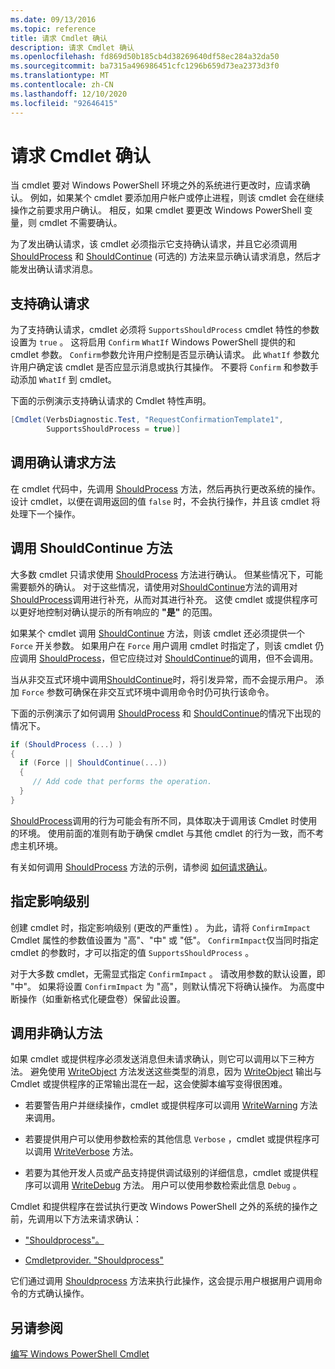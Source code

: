 ```yaml
---
ms.date: 09/13/2016
ms.topic: reference
title: 请求 Cmdlet 确认
description: 请求 Cmdlet 确认
ms.openlocfilehash: fd869d50b185cb4d38269640df58ec284a32da50
ms.sourcegitcommit: ba7315a496986451cfc1296b659d73ea2373d3f0
ms.translationtype: MT
ms.contentlocale: zh-CN
ms.lasthandoff: 12/10/2020
ms.locfileid: "92646415"
---
```

# <a name="requesting-confirmation-from-cmdlets"></a>请求 Cmdlet 确认

当 cmdlet 要对 Windows PowerShell 环境之外的系统进行更改时，应请求确认。 例如，如果某个 cmdlet 要添加用户帐户或停止进程，则该 cmdlet 会在继续操作之前要求用户确认。 相反，如果 cmdlet 要更改 Windows PowerShell 变量，则 cmdlet 不需要确认。

为了发出确认请求，该 cmdlet 必须指示它支持确认请求，并且它必须调用 [ShouldProcess](/dotnet/api/System.Management.Automation.Cmdlet.ShouldProcess) 和 [ShouldContinue](/dotnet/api/System.Management.Automation.Cmdlet.ShouldContinue) (可选的) 方法来显示确认请求消息，然后才能发出确认请求消息。

## <a name="supporting-confirmation-requests"></a>支持确认请求

为了支持确认请求，cmdlet 必须将 `SupportsShouldProcess` cmdlet 特性的参数设置为 `true` 。 这将启用 `Confirm` `WhatIf` Windows PowerShell 提供的和 cmdlet 参数。 `Confirm`参数允许用户控制是否显示确认请求。 此 `WhatIf` 参数允许用户确定该 cmdlet 是否应显示消息或执行其操作。 不要将 `Confirm` 和参数手动添加 `WhatIf` 到 cmdlet。

下面的示例演示支持确认请求的 Cmdlet 特性声明。

```csharp
[Cmdlet(VerbsDiagnostic.Test, "RequestConfirmationTemplate1",
        SupportsShouldProcess = true)]
```

## <a name="calling-the-confirmation-request-methods"></a>调用确认请求方法

在 cmdlet 代码中，先调用 [ShouldProcess](/dotnet/api/System.Management.Automation.Cmdlet.ShouldProcess) 方法，然后再执行更改系统的操作。 设计 cmdlet，以便在调用返回的值 `false` 时，不会执行操作，并且该 cmdlet 将处理下一个操作。

## <a name="calling-the-shouldcontinue-method"></a>调用 ShouldContinue 方法

大多数 cmdlet 只请求使用 [ShouldProcess](/dotnet/api/System.Management.Automation.Cmdlet.ShouldProcess) 方法进行确认。 但某些情况下，可能需要额外的确认。 对于这些情况，请使用对[ShouldContinue](/dotnet/api/System.Management.Automation.Cmdlet.ShouldContinue)方法的调用对[ShouldProcess](/dotnet/api/System.Management.Automation.Cmdlet.ShouldProcess)调用进行补充，从而对其进行补充。 这使 cmdlet 或提供程序可以更好地控制对确认提示的所有响应的 **"是"** 的范围。

如果某个 cmdlet 调用 [ShouldContinue](/dotnet/api/System.Management.Automation.Cmdlet.ShouldContinue) 方法，则该 cmdlet 还必须提供一个 `Force` 开关参数。 如果用户在 `Force` 用户调用 cmdlet 时指定了，则该 cmdlet 仍应调用 [ShouldProcess](/dotnet/api/System.Management.Automation.Cmdlet.ShouldProcess)，但它应绕过对 [ShouldContinue](/dotnet/api/System.Management.Automation.Cmdlet.ShouldContinue)的调用，但不会调用。

当从非交互式环境中调用[ShouldContinue](/dotnet/api/System.Management.Automation.Cmdlet.ShouldContinue)时，将引发异常，而不会提示用户。 添加 `Force` 参数可确保在非交互式环境中调用命令时仍可执行该命令。

下面的示例演示了如何调用 [ShouldProcess](/dotnet/api/System.Management.Automation.Cmdlet.ShouldProcess) 和 [ShouldContinue](/dotnet/api/System.Management.Automation.Cmdlet.ShouldContinue)的情况下出现的情况下。

```csharp
if (ShouldProcess (...) )
{
  if (Force || ShouldContinue(...))
  {
     // Add code that performs the operation.
  }
}
```

[ShouldProcess](/dotnet/api/System.Management.Automation.Cmdlet.ShouldProcess)调用的行为可能会有所不同，具体取决于调用该 Cmdlet 时使用的环境。 使用前面的准则有助于确保 cmdlet 与其他 cmdlet 的行为一致，而不考虑主机环境。

有关如何调用 [ShouldProcess](/dotnet/api/System.Management.Automation.Cmdlet.ShouldProcess) 方法的示例，请参阅 [如何请求确认](./how-to-request-confirmations.md)。

## <a name="specify-the-impact-level"></a>指定影响级别

创建 cmdlet 时，指定影响级别 (更改的严重性) 。 为此，请将 `ConfirmImpact` Cmdlet 属性的参数值设置为 "高"、"中" 或 "低"。 `ConfirmImpact`仅当同时指定 cmdlet 的参数时，才可以指定的值 `SupportsShouldProcess` 。

对于大多数 cmdlet，无需显式指定 `ConfirmImpact` 。  请改用参数的默认设置，即 "中"。 如果将设置 `ConfirmImpact` 为 "高"，则默认情况下将确认操作。 为高度中断操作（如重新格式化硬盘卷）保留此设置。

## <a name="calling-non-confirmation-methods"></a>调用非确认方法

如果 cmdlet 或提供程序必须发送消息但未请求确认，则它可以调用以下三种方法。 避免使用 [WriteObject](/dotnet/api/System.Management.Automation.Cmdlet.WriteObject) 方法发送这些类型的消息，因为 [WriteObject](/dotnet/api/System.Management.Automation.Cmdlet.WriteObject) 输出与 Cmdlet 或提供程序的正常输出混在一起，这会使脚本编写变得很困难。

- 若要警告用户并继续操作，cmdlet 或提供程序可以调用 [WriteWarning](/dotnet/api/System.Management.Automation.Cmdlet.WriteWarning) 方法来调用。

- 若要提供用户可以使用参数检索的其他信息 `Verbose` ，cmdlet 或提供程序可以调用 [WriteVerbose](/dotnet/api/System.Management.Automation.Cmdlet.WriteVerbose) 方法。

- 若要为其他开发人员或产品支持提供调试级别的详细信息，cmdlet 或提供程序可以调用 [WriteDebug](/dotnet/api/System.Management.Automation.Cmdlet.WriteDebug) 方法。 用户可以使用参数检索此信息 `Debug` 。

Cmdlet 和提供程序在尝试执行更改 Windows PowerShell 之外的系统的操作之前，先调用以下方法来请求确认：

- ["Shouldprocess"。](/dotnet/api/System.Management.Automation.Cmdlet.ShouldProcess)

- [Cmdletprovider. "Shouldprocess"](/dotnet/api/System.Management.Automation.Provider.CmdletProvider.ShouldProcess)

它们通过调用 [Shouldprocess](/dotnet/api/System.Management.Automation.Cmdlet.ShouldProcess) 方法来执行此操作，这会提示用户根据用户调用命令的方式确认操作。

## <a name="see-also"></a>另请参阅

[编写 Windows PowerShell Cmdlet](./writing-a-windows-powershell-cmdlet.md)
